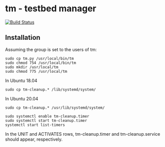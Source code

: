 # tm - testbed manager
[![Build Status](https://travis-ci.org/micchie/tm.svg?branch=master)](https://travis-ci.org/micchie/tm)

## Installation
Assuming the group is set to the users of tm:
```
sudo cp tm.py /usr/local/bin/tm
sudo chmod 754 /usr/local/bin/tm
sudo mkdir /usr/local/tm
sudo chmod 775 /usr/local/tm
```
In Ubuntu 18.04
```
sudo cp tm-cleanup.* /lib/systemd/system/
```
In Ubuntu 20.04
```
sudo cp tm-cleanup.* /usr/lib/systemd/system/
```
```
sudo systemctl enable tm-cleanup.timer
sudo systemctl start tm-cleanup.timer
systemctl start list-timers
```
In the UNIT and ACTIVATES rows, tm-cleanup.timer and tm-cleanup.service should
appear, respectively.
